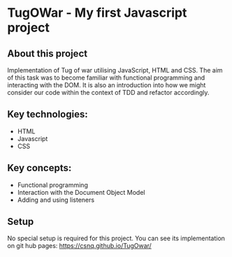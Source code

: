 #  TugOWar - My first Javascript project

## About this project
Implementation of Tug of war utilising JavaScript, HTML and CSS. The aim of this task was to become familiar with functional programming and interacting with the DOM. It is also an introduction into how we might consider our code within the context of TDD and refactor accordingly.

## Key technologies:
* HTML
* Javascript
* CSS

## Key concepts:
* Functional programming
* Interaction with the Document Object Model
* Adding and using listeners

## Setup
No special setup is required for this project. You can see its implementation on git hub pages: https://csnq.github.io/TugOwar/